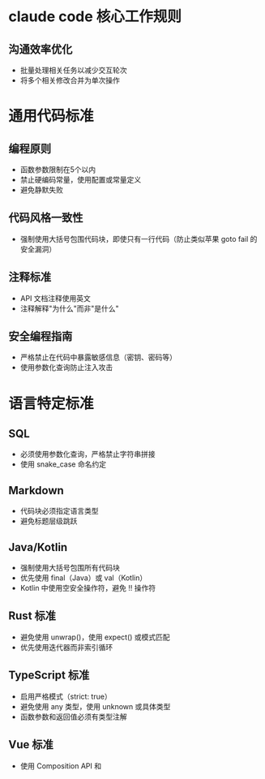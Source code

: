 # claude code 核心工作规则

## 沟通效率优化
- 批量处理相关任务以减少交互轮次
- 将多个相关修改合并为单次操作

# 通用代码标准

## 编程原则
- 函数参数限制在5个以内
- 禁止硬编码常量，使用配置或常量定义
- 避免静默失败

## 代码风格一致性
- 强制使用大括号包围代码块，即使只有一行代码（防止类似苹果 goto fail 的安全漏洞）

## 注释标准
- API 文档注释使用英文
- 注释解释"为什么"而非"是什么"

## 安全编程指南
- 严格禁止在代码中暴露敏感信息（密钥、密码等）
- 使用参数化查询防止注入攻击

# 语言特定标准

## SQL
- 必须使用参数化查询，严格禁止字符串拼接
- 使用 snake_case 命名约定

## Markdown
- 代码块必须指定语言类型
- 避免标题层级跳跃

## Java/Kotlin
- 强制使用大括号包围所有代码块
- 优先使用 final（Java）或 val（Kotlin）
- Kotlin 中使用空安全操作符，避免 !! 操作符

## Rust 标准
- 避免使用 unwrap()，使用 expect() 或模式匹配
- 优先使用迭代器而非索引循环

## TypeScript 标准
- 启用严格模式（strict: true）
- 避免使用 any 类型，使用 unknown 或具体类型
- 函数参数和返回值必须有类型注解

## Vue 标准
- 使用 Composition API 和 <script setup>
- Props 定义必须包含类型和默认值
- 模板中避免复杂表达式，使用计算属性

## Kotlin Script (.kts)
- 脚本顶层避免复杂逻辑，使用函数封装

# 开发方法论

## TDD (测试驱动开发)
- 先写失败测试，再写实现代码，最后重构
- 测试用例必须覆盖边界条件和异常情况
- 单元测试应独立运行，不依赖外部资源
- 测试命名应清晰表达测试意图和预期结果
- 避免测试实现细节，专注测试行为和契约

## DDD + CQRS + EDA
- 使用统一语言（Ubiquitous Language）进行建模
- 聚合根维护业务不变性，通过事件发布状态变更
- 命令和查询严格分离（CQRS）
- 领域事件驱动业务流程，实现聚合间解耦
- 事件溯源记录状态变更历史

# 质量保证

## 技术选型原则
- 避免过度工程和不必要的复杂性
- 禁止私自引入新的第三方库，必须经过团队评审
